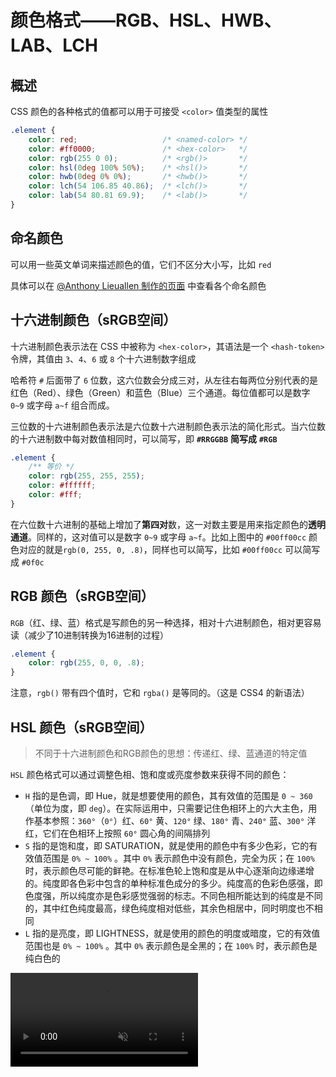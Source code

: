 # 颜色格式——RGB、HSL、HWB、LAB、LCH



## 概述

CSS 颜色的各种格式的值都可以用于可接受 `<color>` 值类型的属性

```css
.element {
    color: red;                   /* <named-color> */
    color: #ff0000;               /* <hex-color>   */
    color: rgb(255 0 0);          /* <rgb()>       */
    color: hsl(0deg 100% 50%);    /* <hsl()>       */
    color: hwb(0deg 0% 0%);       /* <hwb()>       */
    color: lch(54 106.85 40.86);  /* <lch()>       */
    color: lab(54 80.81 69.9);    /* <lab()>       */
}
```

## 命名颜色

可以用一些英文单词来描述颜色的值，它们不区分大小写，比如 `red`

具体可以在 [ @Anthony Lieuallen 制作的页面](https://arantius.github.io/web-color-wheel/) 中查看各个命名颜色

## 十六进制颜色（sRGB空间）

十六进制颜色表示法在 CSS 中被称为 `<hex-color>`，其语法是一个 `<hash-token>` 令牌，其值由 `3`、`4`、`6` 或 `8` 个十六进制数字组成

哈希符 `#` 后面带了 `6` 位数，这六位数会分成三对，从左往右每两位分别代表的是红色（Red）、绿色（Green）和蓝色（Blue）三个通道。每位值都可以是数字 `0~9` 或字母 `a~f` 组合而成。

三位数的十六进制颜色表示法是六位数十六进制颜色表示法的简化形式。当六位数的十六进制数中每对数值相同时，可以简写，即 **`#RRGGBB`** **简写成** **`#RGB`**

```css
.element {
    /** 等价 */
    color: rgb(255, 255, 255);
    color: #ffffff;
    color: #fff;
}
```

在六位数十六进制的基础上增加了**第四对**数，这一对数主要是用来指定颜色的**透明通道**。同样的，这对值可以是数字 `0~9` 或字母 `a~f`。比如上图中的 `#00ff00cc` 颜色对应的就是`rgb(0, 255, 0, .8)`，同样也可以简写，比如 `#00ff00cc` 可以简写成 `#0f0c`

## RGB 颜色（sRGB空间）

`RGB`（红、绿、蓝）格式是写颜色的另一种选择，相对十六进制颜色，相对更容易读（减少了10进制转换为16进制的过程）

```css
.element {
    color: rgb(255, 0, 0, .8);
}
```

注意，`rgb()` 带有四个值时，它和 `rgba()` 是等同的。（这是 CSS4 的新语法）

## HSL 颜色（sRGB空间）

> 不同于十六进制颜色和RGB颜色的思想：传递红、绿、蓝通道的特定值

 `HSL` 颜色格式可以通过调整色相、饱和度或亮度参数来获得不同的颜色：

*   `H` 指的是色调，即 Hue，就是想要使用的颜色，其有效值的范围是 `0 ~ 360` （单位为度，即 `deg`）。在实际运用中，只需要记住色相环上的六大主色，用作基本参照：`360°`（`0°`）红、`60°` 黄、`120°` 绿、`180°` 青、`240°` 蓝、`300°` 洋红，它们在色相环上按照 `60°` 圆心角的间隔排列
*   `S` 指的是饱和度，即 SATURATION，就是使用的颜色中有多少色彩，它的有效值范围是 `0% ~ 100%` 。其中 `0%` 表示颜色中没有颜色，完全为灰；在 `100%` 时，表示颜色尽可能的鲜艳。在标准色轮上饱和度是从中心逐渐向边缘递增的。纯度即各色彩中包含的单种标准色成分的多少。纯度高的色彩色感强，即色度强，所以纯度亦是色彩感觉强弱的标志。不同色相所能达到的纯度是不同的，其中红色纯度最高，绿色纯度相对低些，其余色相居中，同时明度也不相同
*   `L` 指的是亮度，即 LIGHTNESS，就是使用的颜色的明度或暗度，它的有效值范围也是 `0% ~ 100%` 。其中 `0%` 表示颜色是全黑的；在 `100%` 时，表示颜色是纯白色的

<video src="https://cdn.musiblog.com/CSS/%E5%9F%BA%E7%A1%80/HSL.mp4" autoplay muted loop />

`hsl()` 也可以像 `rgb()` 颜色函数一样，可以往里传四个值，其中第四个值就是透明通道的值，它的值范围是 `0 ~ 1`

```css
.element {
    color: hsl(60deg, 50%, 50%, 80%);
}

/* 等同于 */
.element {
    color: hsla(60deg, 50%, 50%, 80%);
}
```

## HWB 颜色（sRGB空间）

HWB 是 Hue Whiteness Blackness 的简写，HWB 类似于 HSL ，因为它比 HSL 模型更直观（HSL 颜色本身被广泛认为比 RGB 更直观）。因此，它（HWB 颜色格式）也被称为“**更易于人类使用**”的颜色格式。这是因为，HWB 颜色允许你选择色相盘上的一种颜色，然后根据自己需要将其与白色和黑色混合。即可以在由黑色、白色和所选颜色所组成的三角形中可视化

![img](https://cdn.musiblog.com/CSS/%E5%9F%BA%E7%A1%80/HWB.webp)

HWB 和 HSL 类似，每个字母都代表不同的意义：

*   H：和 HSL 和 HSV 中的 H 相同，指的都是色相（颜色的角度）
*   W：指的是白色的程度，范围从 `0% ~ 100%`（或 `0 ~ 1`）
*   B：指的是黑色的程度，范围从 `0% ~ 100%`（或 `0 ~ 1`）

简单地说，HWB 它描述了一开始的色相（H），然后将一定程度的白色（W）和黑色（B）混合到基本色调，从而得到一个颜色：

![img](https://cdn.musiblog.com/CSS/%E5%9F%BA%E7%A1%80/HWB-2.webp)

`hwb()` 颜色函数同样可以传入第四个参数，表示不透明度参数

```css
.element {
    color: hwb(30deg 20% 20% / .5);
}
```

## LAB 颜色（CIE Lab 颜色空间）

LAB 是一种可以在像 Photoshop 这样的软件中访问的颜色空间，如果想要一种颜色在屏幕上和印在 T 恤上看起来相同，建议使用 LAB

Lab 是一个中心亮度轴的直系坐标系。`100%` 表示 `L` 值为 `100`，而不是 `1.0`。`L=0%` 为深黑（完全无光），`L=100%` 为漫反射白根据设计，`L=50%` 是中灰色的，`L` 的等距增量在视觉上是均匀间隔的。`a` 轴和 `b` 轴表示色调，沿 `a` 轴的正值为红色，负值为补色，为绿色。同样，沿着 `b` 轴的正值为黄色，负值为互补的蓝色（或紫色）。去饱和的颜色 `a` 和 `b` 值较小，接近 `L` 轴；饱和色远离 `L`轴

![img](https://cdn.musiblog.com/CSS/%E5%9F%BA%E7%A1%80/LAB.webp)

简单地说，LAB 有三个轴，亮度 `L` 轴，紧随其后的是 `a` 轴(绿色到红色)和 `b` 轴(蓝色到黄色)：

*   `L` （亮度）：取值范围为 `0~100`，表示亮度
*   `a` （分量）：代表由绿色到红色的光谱变化，取值范围均为 `-120~120`
*   `b` （分量）：代表由蓝色到黄色的光谱变化，取值范围均为 `-120~120`

使用 `lab()` 颜色函数同样可以传入第四个参数，表示不透明度参数

```css
.element {
    background-color: lab(80% 100 50 / .5);
}
```

## LCH 颜色（CIE Lab 颜色空间）

LCH 与 LAB 具有相同的 `L` 轴，但使用极坐标 `C`（色度）和 `H` (色调)。

简单地说， LCH 代表亮度（Lightness）、色度（Chroma）和色相（Hue）:

*   `L` （Lightness）：跟 LAB 一样，可以是一个超过 `100%` 的百分比
*   `C` （Chroma）：色彩的相对饱和度。类似于 HSL 颜色格式中的饱和度（S），但 LCH 中的 `C` 可以超过 `100`
*   `H` （Hue）：与 HSL 颜色格式中的色相（`H`）类似，范围值是 `0 ~ 360`

使用 `lch()` 颜色函数同样可以传入第四个参数，表示不透明度参数

```css
.element {
    background-color: lch(50% 132 95 / .5);
}
```

虽然在概念上 LCH 与 HSL 非常相似，但存在两个主要区别：

*   如前所述，LCH 优先考虑人类感知，因此具有相同“亮度”值的两种颜色将感觉同样明亮。
*   LCH 不局限于任何特定的颜色空间。

HSL 颜色都具有相同的“亮度”值： `50％`。然而，感觉它们并不一样轻。黄色比蓝色看起来更轻！这也说明，在 HSL 颜色中，亮度是没有意义的。颜色可以具有相同的亮度值，而其感知上的亮度差异巨大。造成这种现象的主要原因是， HSL 颜色格式是根据数学、物理模型建模的，它并不考虑人类感知。事实证明，人类对颜色的感知并不非常准确！

LCH 是一种旨在对人类感知均匀的颜色格式，它更接近人眼感知。如下图中 LCH 颜色，具有相同“亮度”值（都是 `50%`）的两种颜色（黄色和蓝色）应感觉同样明亮。

:::dom

```html
<div class="container">
  <div class="hsl-container">
    <div class="box-hsl-l50-1">hsl(60deg 100% 50%)</div>
    <div class="box-hsl-l50-2">hsl(240deg 100% 50%)</div>
    <div class="text">HSL</div>
  </div>
  <div class="lch-container">
    <div class="box-lch-l50-1">lch(50% 132 95)</div>
    <div class="box-lch-l50-2">lch(55% 132 280)</div>
    <div class="text">LCH</div>
  </div>
</div>
```

```less
.container {
  position: relative;
  display: flex;
  align-items: center;
  justify-content: center;
	width: 100%;
  height: 200px;
  padding: 0 30px;
  box-sizing: border-box;
	background-color: rgb(85, 86, 114);
  &::before {
    z-index: 1;
		content: '';
    position: absolute;
    top: 0;
    left: calc(50% - 1px);
    height: 100%;
    width: 2px;
    background: #eee;
  }
 
  .hsl-container, .lch-container {
    position: relative;
    display: flex;
    flex: 1;
  }
  
  & :is(.box-hsl-l50-1, .box-hsl-l50-2, .box-lch-l50-1, .box-lch-l50-2) {
    display: flex;
    align-items: center;
    justify-content: center;
    flex: 1;
    height: 100px;
    color: deeppink;
  }
  
  .box-hsl-l50-1 {
    background-color:hsl(60deg 100% 50%);
  }

  .box-hsl-l50-2 {
    background-color:hsl(240deg 100% 50%);
  }

  .box-lch-l50-1 {
    background-color:lch(50% 132 95);
  }

  .box-lch-l50-2 {
    background-color:lch(55% 132 280);
  }
  
  .text {
		position: absolute;
    bottom: -10px;
    left: 50%;
    color: #fff;
    font-size: 1.8em;
    transform: translate(-50%, 100%);
  }
}
```

:::

